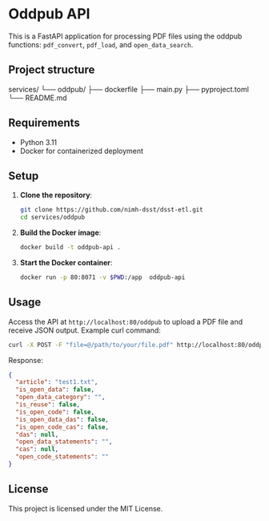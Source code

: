 # Oddpub API

This is a FastAPI application for processing PDF files using the oddpub functions: `pdf_convert`, `pdf_load`, and `open_data_search`.

## Project structure
services/
└── oddpub/
    ├── dockerfile
    ├── main.py
    ├── pyproject.toml
    └── README.md

## Requirements

- Python 3.11
- Docker for containerized deployment

## Setup

1. **Clone the repository**:
   ```bash
   git clone https://github.com/nimh-dsst/dsst-etl.git
   cd services/oddpub
   ```

2. **Build the Docker image**:
   ```bash
   docker build -t oddpub-api .
   ```

3. **Start the Docker container**:
   ```bash
   docker run -p 80:8071 -v $PWD:/app  oddpub-api
   ```

## Usage

Access the API at `http://localhost:80/oddpub` to upload a PDF file and receive JSON output.
Example curl command:

```bash
curl -X POST -F "file=@/path/to/your/file.pdf" http://localhost:80/oddpub
```

Response:

```json
{
  "article": "test1.txt",
  "is_open_data": false,
  "open_data_category": "",
  "is_reuse": false,
  "is_open_code": false,
  "is_open_data_das": false,
  "is_open_code_cas": false,
  "das": null,
  "open_data_statements": "",
  "cas": null,
  "open_code_statements": ""
}
```

## License

This project is licensed under the MIT License.

